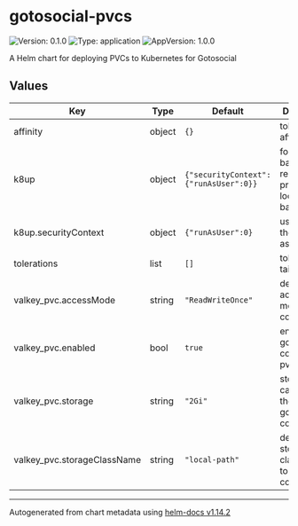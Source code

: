 # gotosocial-pvcs

![Version: 0.1.0](https://img.shields.io/badge/Version-0.1.0-informational?style=flat-square) ![Type: application](https://img.shields.io/badge/Type-application-informational?style=flat-square) ![AppVersion: 1.0.0](https://img.shields.io/badge/AppVersion-1.0.0-informational?style=flat-square)

A Helm chart for deploying PVCs to Kubernetes for Gotosocial

## Values

| Key | Type | Default | Description |
|-----|------|---------|-------------|
| affinity | object | `{}` | tolerate affinity |
| k8up | object | `{"securityContext":{"runAsUser":0}}` | for enabling backups to a remote s3 provider or local disk backup |
| k8up.securityContext | object | `{"runAsUser":0}` | user to run the backups as |
| tolerations | list | `[]` | tolerate taints |
| valkey_pvc.accessMode | string | `"ReadWriteOnce"` | default access mode for the config pvc |
| valkey_pvc.enabled | bool | `true` | enable gotosocial configuration pvc |
| valkey_pvc.storage | string | `"2Gi"` | storage capacity for the gotosocial config pvc |
| valkey_pvc.storageClassName | string | `"local-path"` | default storage class name to use for config pvc |

----------------------------------------------
Autogenerated from chart metadata using [helm-docs v1.14.2](https://github.com/norwoodj/helm-docs/releases/v1.14.2)
